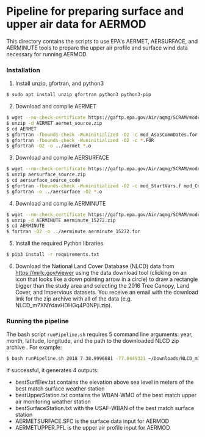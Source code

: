 # Pipeline for preparing surface and upper air data for AERMOD

This directory contains the scripts to use EPA's AERMET, AERSURFACE,
and AERMINUTE tools to prepare the upper air profile and surface wind
data necessary for running AERMOD.

### Installation
1. Install unzip, gfortran, and python3
```bash
$ sudo apt install unzip gfortran python3 python3-pip
```
2. Download and compile AERMET
```bash
$ wget --no-check-certificate https://gaftp.epa.gov/Air/aqmg/SCRAM/models/met/aermet/aermet_source.zip
$ unzip -d AERMET aermet_source.zip
$ cd AERMET
$ gfortran -fbounds-check -Wuninitialized -O2 -c mod_AsosCommDates.for
$ gfortran -fbounds-check -Wuninitialized -O2 -c *.FOR
$ gfortran -O2 -o ../aermet *.o
```
3. Download and compile AERSURFACE
```bash
$ wget --no-check-certificate https://gaftp.epa.gov/Air/aqmg/SCRAM/models/related/aersurface/aersurface_source.zip
$ unzip aersurface_source.zip
$ cd aersurface_source_code
$ gfortran -fbounds-check -Wuninitialized -O2 -c mod_StartVars.f mod_Constants.f mod_UserParams.f mod_FileUnits.f mod_ErrorHandling.f mod_Geographic.f mod_ProcCtrlFile.f mod_LandCoverParams.f mod_TiffTags.f mod_TiffParams.f mod_InitTiffParams.f mod_GetData.f mod_AvgParams.f mod_SfcChars.f aersurface.f
$ gfortran -o ../aersurface -O2 *.o
```
4. Download and compile AERMINUTE
```bash
$ wget --no-check-certificate https://gaftp.epa.gov/Air/aqmg/SCRAM/models/met/aerminute/aerminute_15272.zip
$ unzip -d AERMINUTE aerminute_15272.zip
$ cd AERMINUTE
$ fortran -O2 -o ../aerminute aerminute_15272.for
```
5. Install the required Python libraries
```bash
$ pip3 install -r requirements.txt
```
6. Download the National Land Cover Database (NLCD) data from
   https://mrlc.gov/viewer using the data download tool (clicking on
   an icon that looks like a down pointing arrow in a circle) to draw
   a rectangle bigger than the study area and selecting the 2016 Tree
   Canopy, Land Cover, and Impervious datasets.  You receive an email
   with the download link for the zip archive with all of the data
   (e.g. NLCD_m7XNYdavHDHGq4P0NPji.zip).

### Running the pipeline

The bash script `runPipeline.sh` requires 5 command line arguments:
year, month, latitude, longitude, and the path to the downloaded NLCD
zip archive
.  For example:
```bash
$ bash runPipeline.sh 2018 7 38.9996681 -77.0449321 ~/Downloads/NLCD_m7XNYdavHDHGq4P0NPji.zip
```
If successful, it generates 4 outputs:
- bestSurfElev.txt contains the elevation above sea level in
  meters of the best match surface weather station
- bestUpperStation.txt contains the WBAN-WMO of the best match upper air
  monitoring weather station
- bestSurfaceStation.txt with the USAF-WBAN of the best match surface
  station
- AERMETSURFACE.SFC is the surface data input for AERMOD
- AERMETUPPER.PFL is the upper air profile input for AERMOD
